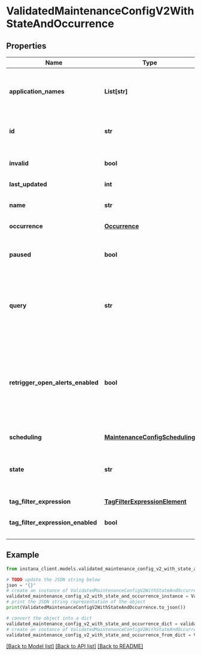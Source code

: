 # ValidatedMaintenanceConfigV2WithStateAndOccurrence


## Properties

Name | Type | Description | Notes
------------ | ------------- | ------------- | -------------
**application_names** | **List[str]** | Name set of the Application Perspectives within the scope of the Maintenance Window | [optional] 
**id** | **str** | ID of the Maintenance Window configuration. | 
**invalid** | **bool** | Boolean flag that tells if the Dynamic Focus Query(DFQ) is invalid. | [optional] 
**last_updated** | **int** |  | [optional] 
**name** | **str** | Name of the Maintenance Window configuration. | 
**occurrence** | [**Occurrence**](Occurrence.md) |  | 
**paused** | **bool** | Boolean flag to determine if the Maintenance Window configuration is paused or still live. | [optional] 
**query** | **str** | Dynamic Focus Query that determines the scope of the Maintenance Window configuration. | 
**retrigger_open_alerts_enabled** | **bool** | Boolean flag to determine if we should retrigger open alerts to be sent out for any events that opened during this maintenance window, and continues to remain open after the window expires | [optional] 
**scheduling** | [**MaintenanceConfigScheduling**](MaintenanceConfigScheduling.md) |  | 
**state** | **str** | State of the Maintenance Window, it can be: UNSCHEDULED, SCHEDULED, ACTIVE, PAUSED, EXPIRED. | [optional] 
**tag_filter_expression** | [**TagFilterExpressionElement**](TagFilterExpressionElement.md) |  | [optional] 
**tag_filter_expression_enabled** | **bool** | Boolean flag to determine if the tagFilterExpression is enabled. | [optional] 

## Example

```python
from instana_client.models.validated_maintenance_config_v2_with_state_and_occurrence import ValidatedMaintenanceConfigV2WithStateAndOccurrence

# TODO update the JSON string below
json = "{}"
# create an instance of ValidatedMaintenanceConfigV2WithStateAndOccurrence from a JSON string
validated_maintenance_config_v2_with_state_and_occurrence_instance = ValidatedMaintenanceConfigV2WithStateAndOccurrence.from_json(json)
# print the JSON string representation of the object
print(ValidatedMaintenanceConfigV2WithStateAndOccurrence.to_json())

# convert the object into a dict
validated_maintenance_config_v2_with_state_and_occurrence_dict = validated_maintenance_config_v2_with_state_and_occurrence_instance.to_dict()
# create an instance of ValidatedMaintenanceConfigV2WithStateAndOccurrence from a dict
validated_maintenance_config_v2_with_state_and_occurrence_from_dict = ValidatedMaintenanceConfigV2WithStateAndOccurrence.from_dict(validated_maintenance_config_v2_with_state_and_occurrence_dict)
```
[[Back to Model list]](../README.md#documentation-for-models) [[Back to API list]](../README.md#documentation-for-api-endpoints) [[Back to README]](../README.md)


